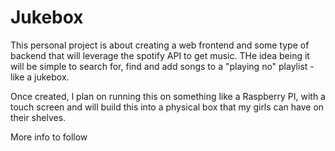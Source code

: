 # Jukebox

This personal project is about creating a web frontend and some type of backend that will leverage the spotify API to get music.  THe idea being it will be simple to search for, find and add songs to a "playing no" playlist - like a jukebox.

Once created, I plan on running this on something like a Raspberry PI, with a touch screen and will build this into a physical box that my girls can have on their shelves.

More info to follow
